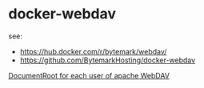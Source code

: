 # docker-webdav

see:

- https://hub.docker.com/r/bytemark/webdav/
- https://github.com/BytemarkHosting/docker-webdav


[DocumentRoot for each user of apache WebDAV](https://codeday.me/bug/20181115/388653.html)
